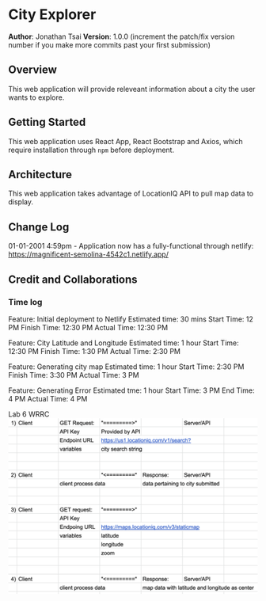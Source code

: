 # City Explorer

**Author**: Jonathan Tsai
**Version**: 1.0.0 (increment the patch/fix version number if you make more commits past your first submission)

## Overview
This web application will provide releveant information about a city the user wants to explore.

## Getting Started
This web application uses React App, React Bootstrap and Axios, which require installation through `npm` before deployment.

## Architecture
This web application takes advantage of LocationIQ API to pull map data to display.

## Change Log
01-01-2001 4:59pm - Application now has a fully-functional through netlify: https://magnificent-semolina-4542c1.netlify.app/

## Credit and Collaborations
<!-- Give credit (and a link) to other people or resources that helped you build this application. -->


### Time log

Feature: Initial deployment to Netlify
Estimated time: 30 mins
Start Time: 12 PM
Finish Time: 12:30 PM
Actual Time: 12:30 PM

Feature: City Latitude and Longitude
Estimated time: 1 hour
Start Time: 12:30 PM
Finish Time: 1:30 PM
Actual Time: 2:30 PM

Feature: Generating city map
Estimated time: 1 hour
Start Time: 2:30 PM
Finish Time: 3:30 PM
Actual Time: 3 PM

Feature: Generating Error
Estimated tme: 1 hour
Start Time: 3 PM
End Time: 4 PM
Actual Time: 4 PM

Lab 6 WRRC
![Lab 6 WRRC](./src/img/lab_6_wrrc.png)